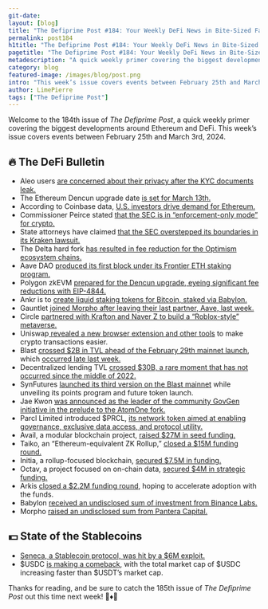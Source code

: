 ```yaml
---
git-date:
layout: [blog]
title: "The Defiprime Post #184: Your Weekly DeFi News in Bite-Sized Fashion"
permalink: post184
h1title: "The Defiprime Post #184: Your Weekly DeFi News in Bite-Sized Fashion"
pagetitle: "The Defiprime Post #184: Your Weekly DeFi News in Bite-Sized Fashion"
metadescription: "A quick weekly primer covering the biggest developments around Ethereum and DeFi. This week’s issue covers events between February 25th and March 3rd, 2024"
category: blog
featured-image: /images/blog/post.png
intro: "This week’s issue covers events between February 25th and March 3rd, 2024"
author: LimePierre
tags: ["The Defiprime Post"]
---
```


Welcome to the 184th issue of _The Defiprime Post_, a quick weekly primer covering the biggest developments around Ethereum and DeFi. This week’s issue covers events between February 25th and March 3rd, 2024.


## 🔥 The DeFi Bulletin

* Aleo users [are concerned about their privacy after the KYC documents leak.](https://cointelegraph.com/news/privacy-focused-aleo-users-concerned-after-kyc-documents-leak)
* The Ethereum Dencun upgrade date [is set for March 13th.](https://blockworks.co/news/ethereum-dencun-upgrade-march-13)
* According to Coinbase data, [U.S. investors drive demand for Ethereum.](https://www.coindesk.com/markets/2024/02/27/ether-demand-is-driven-by-us-investors-data-shows/)
* Commissioner Peirce stated [that the SEC is in “enforcement-only mode” for crypto.](https://www.coindesk.com/policy/2024/03/01/sec-in-enforcement-only-mode-for-crypto-commissioner-peirce-says-at-ethdenver/)
* State attorneys have claimed [that the SEC overstepped its boundaries in its Kraken lawsuit.](https://www.coindesk.com/policy/2024/03/01/sec-overstepped-bounds-in-kraken-lawsuit-state-ags-charge/)
* The Delta hard fork [has resulted in fee reduction for the Optimism ecosystem chains.](https://www.theblock.co/post/280044/delta-hardfork-results-in-fee-reduction-on-optimism-ecosystem-chains?utm_source=telegram1&utm_medium=social)
* Aave DAO [produced its first block under its Frontier ETH staking program.](https://aavechan.notion.site/Aave-DAO-Produce-First-Block-Under-Frontier-ETH-Staking-Program-1b1c394d41724e2083e095ee170e2c1f)
* Polygon zkEVM [prepared for the Dencun upgrade, eyeing significant fee reductions with EIP-4844.](https://www.theblock.co/post/279461/polygon-zkevm-prepares-for-ethereums-dencun-upgrade-eyes-major-fee-reductions-with-eip-4844)
* Ankr is to [create liquid staking tokens for Bitcoin, staked via Babylon.](https://www.coindesk.com/tech/2024/02/28/protocol-latest-tech-news-crypto-blockchain/)
* Gauntlet [joined Morpho after leaving their last partner, Aave, last week.](https://www.dlnews.com/articles/defi/defi-risk-manager-gauntlet-joins-crypto-lender-morpho)
* Circle [partnered with Krafton and Naver Z to build a “Roblox-style” metaverse.](https://www.theblock.co/post/278999/circle-partners-joint-venture-build-roblox-style-metaverse)
* Uniswap[ revealed a new browser extension and other tools](https://www.theblock.co/post/279176/uniswap-reveals-wallet-browser-extension-and-other-tools-for-easier-cryptocurrency-transactions?utm_source=telegram1&utm_medium=social) to make crypto transactions easier.
* Blast [crossed $2B in TVL ahead of the February 29th mainnet launch](https://www.theblock.co/post/279293/blast-tvl-mainnet), which [occurred late last week.](https://www.theblock.co/post/279883/ethereum-layer-2-chain-blast-releases-official-mainnet)
* Decentralized lending TVL [crossed $30B, a rare moment that has not occurred since the middle of 2022.](https://www.theblock.co/post/279775/decentralized-lending-tvl-30b-usd)
* SynFutures [launched its third version on the Blast mainnet](https://www.theblock.co/post/280013/synfutures-v3-blast-mainnet-points-program-token?utm_source=telegram1&utm_medium=social) while unveiling its points program and future token launch.
* Jae Kwon [was announced as the leader of the community GovGen initiative in the prelude to the AtomOne fork.](https://www.theblock.co/post/279033/jae-kwon-govgen-atom-one)
* Parcl Limited introduced $PRCL, [its network token aimed at enabling governance, exclusive data access, and protocol utility.](https://www.parcllimited.com/post/prcl)
* Avail, a modular blockchain project, [raised $27M in seed funding.](https://www.theblock.co/post/279095/peter-thiel-founders-fund-avail-funding)
* Taiko, an “Ethereum-equivalent ZK Rollup,” [closed a $15M funding round.](https://www.coindesk.com/tech/2024/03/02/taiko-a-layer-2-blockchain-atop-ethereum-raises-15m/?utm_medium=referral&utm_source=rss&utm_campaign=headlines)
* Initia, a rollup-focused blockchain, [secured $7.5M in funding.](https://www.theblock.co/post/279038/former-terra-developers-raise-7-5-million-for-rollup-focused-blockchain-initia-targeting-q2-launch)
* Octav, a project focused on on-chain data, [secured $4M in strategic funding.](https://mirror.xyz/0x85043b47c6950D01Ec03839a06F751C53C9799AA/fUGJNJ6b7Eqy1LN9oC3WAQy_e0NgzmoOhBD2Z8Fjf20?s=35)
* Arkis [closed a $2.2M funding round](https://thedefiant.io/arkis-raises-usd2-2-million-to-accelerate-institutional-adoption-of-defi), hoping to accelerate adoption with the funds.
* Babylon [received an undisclosed sum of investment from Binance Labs.](https://www.theblock.co/post/279344/binance-labs-bitcoin-staking-protocol-babylon)
* Morpho [raised an undisclosed sum from Pantera Capital.](https://www.theblock.co/post/279465/pantera-capital-invests-in-morpho-labs?s=35)


## 💵 State of the Stablecoins

* [Seneca, a Stablecoin protocol, was hit by a $6M exploit.](https://www.theblock.co/post/279761/stablecoin-protocol-seneca-hit-by-6-million-exploit-due-to-smart-contract-flaw?utm_source=telegram1&utm_medium=social)
* $USDC [is making a comeback,](https://www.coindesk.com/markets/2024/02/27/stablecoin-usdc-is-making-a-comeback-coinbase/) with the total market cap of $USDC increasing faster than $USDT’s market cap.

Thanks for reading, and be sure to catch the 185th issue of _The Defiprime Post_ out this time next week! 👋♦️👋